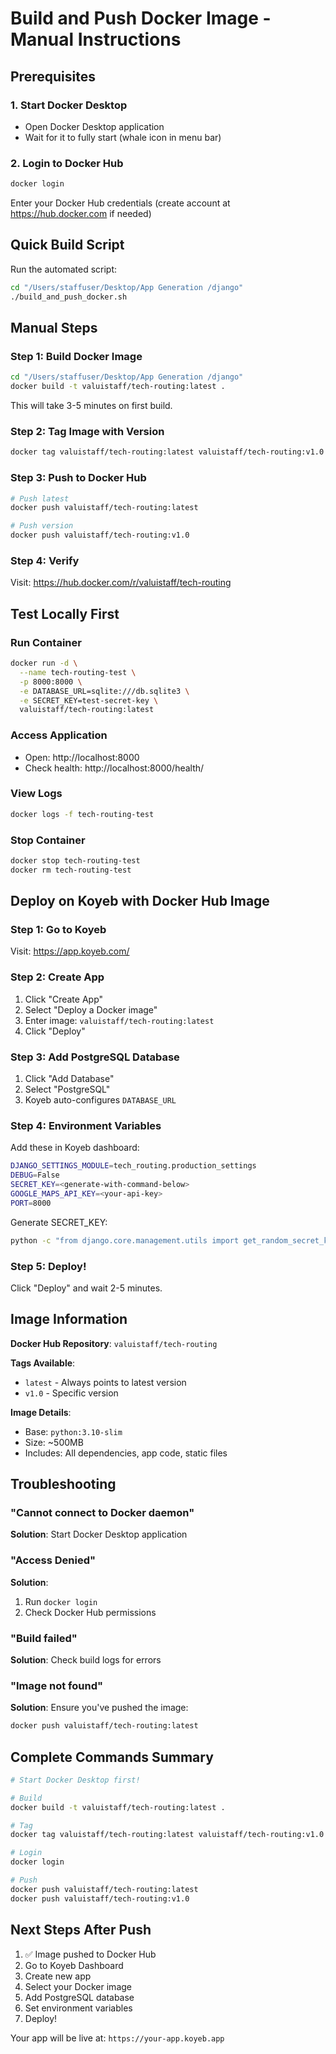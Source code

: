 # Build and Push Docker Image - Manual Instructions

## Prerequisites

### 1. Start Docker Desktop
- Open Docker Desktop application
- Wait for it to fully start (whale icon in menu bar)

### 2. Login to Docker Hub
```bash
docker login
```
Enter your Docker Hub credentials (create account at https://hub.docker.com if needed)

## Quick Build Script

Run the automated script:
```bash
cd "/Users/staffuser/Desktop/App Generation /django"
./build_and_push_docker.sh
```

## Manual Steps

### Step 1: Build Docker Image
```bash
cd "/Users/staffuser/Desktop/App Generation /django"
docker build -t valuistaff/tech-routing:latest .
```

This will take 3-5 minutes on first build.

### Step 2: Tag Image with Version
```bash
docker tag valuistaff/tech-routing:latest valuistaff/tech-routing:v1.0
```

### Step 3: Push to Docker Hub
```bash
# Push latest
docker push valuistaff/tech-routing:latest

# Push version
docker push valuistaff/tech-routing:v1.0
```

### Step 4: Verify
Visit: https://hub.docker.com/r/valuistaff/tech-routing

## Test Locally First

### Run Container
```bash
docker run -d \
  --name tech-routing-test \
  -p 8000:8000 \
  -e DATABASE_URL=sqlite:///db.sqlite3 \
  -e SECRET_KEY=test-secret-key \
  valuistaff/tech-routing:latest
```

### Access Application
- Open: http://localhost:8000
- Check health: http://localhost:8000/health/

### View Logs
```bash
docker logs -f tech-routing-test
```

### Stop Container
```bash
docker stop tech-routing-test
docker rm tech-routing-test
```

## Deploy on Koyeb with Docker Hub Image

### Step 1: Go to Koyeb
Visit: https://app.koyeb.com/

### Step 2: Create App
1. Click "Create App"
2. Select "Deploy a Docker image"
3. Enter image: `valuistaff/tech-routing:latest`
4. Click "Deploy"

### Step 3: Add PostgreSQL Database
1. Click "Add Database"
2. Select "PostgreSQL"
3. Koyeb auto-configures `DATABASE_URL`

### Step 4: Environment Variables
Add these in Koyeb dashboard:
```bash
DJANGO_SETTINGS_MODULE=tech_routing.production_settings
DEBUG=False
SECRET_KEY=<generate-with-command-below>
GOOGLE_MAPS_API_KEY=<your-api-key>
PORT=8000
```

Generate SECRET_KEY:
```bash
python -c "from django.core.management.utils import get_random_secret_key; print(get_random_secret_key())"
```

### Step 5: Deploy!
Click "Deploy" and wait 2-5 minutes.

## Image Information

**Docker Hub Repository**: `valuistaff/tech-routing`

**Tags Available**:
- `latest` - Always points to latest version
- `v1.0` - Specific version

**Image Details**:
- Base: `python:3.10-slim`
- Size: ~500MB
- Includes: All dependencies, app code, static files

## Troubleshooting

### "Cannot connect to Docker daemon"
**Solution**: Start Docker Desktop application

### "Access Denied"
**Solution**: 
1. Run `docker login`
2. Check Docker Hub permissions

### "Build failed"
**Solution**: Check build logs for errors

### "Image not found"
**Solution**: Ensure you've pushed the image:
```bash
docker push valuistaff/tech-routing:latest
```

## Complete Commands Summary

```bash
# Start Docker Desktop first!

# Build
docker build -t valuistaff/tech-routing:latest .

# Tag
docker tag valuistaff/tech-routing:latest valuistaff/tech-routing:v1.0

# Login
docker login

# Push
docker push valuistaff/tech-routing:latest
docker push valuistaff/tech-routing:v1.0
```

## Next Steps After Push

1. ✅ Image pushed to Docker Hub
2. Go to Koyeb Dashboard
3. Create new app
4. Select your Docker image
5. Add PostgreSQL database
6. Set environment variables
7. Deploy!

Your app will be live at: `https://your-app.koyeb.app`


